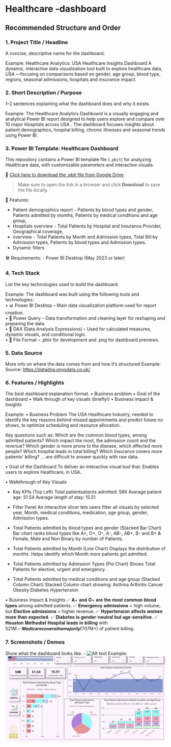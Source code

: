 # Healthcare -dashboard
## Recommended Structure and Order
### 1.	Project Title / Headline
A concise, descriptive name for the dashboard.

Example: 
Healthcare Analytics: USA Healthcare Insights Dashboard
A dynamic, interactive data visualization tool built to explore healthcare data, USA —focusing on comparisons based on gender, age group, blood type, regions, seasonal admissions, hospitals and insurance impact. 
### 2.	Short Description / Purpose
1–2 sentences explaining what the dashboard does and why it exists.

Example: 
The Healthcare Analytics Dashboard is a visually engaging and analytical Power BI report designed to help users explore and compare over 10 major Hospitals across USA . The dashboard focuses insights about patient demographics, hospital billing, chronic illnesses and seasonal trends using Power BI.

### 3. Power BI Template: Healthcare Dashboard

This repository contains a Power BI template file (`.pbit`) for analyzing Healthcare data, with customizable parameters and interactive visuals.

🔗 [Click here to download the .pbit file from Google Drive](https://drive.google.com/drive/my-drive)

> Make sure to open the link in a browser and click **Download** to save the file locally.

📌 Features:
- Patient demographics report - Patients by blood types and gender, Patients admitted by months, Patients by medical conditions and age group,
- Hospitals overview - Total Patients by Hospital and Insurance Provider, Geographical coverage, 
- overview - Total Patients by Month and Admission types, Total Bill by Admission types, Patients by blood types and Admission types.
- Dynamic filters

🛠️ Requirements: - Power BI Desktop (May 2023 or later)

### 4.	Tech Stack
List the key technologies used to build the dashboard.

Example:
The dashboard was built using the following tools and technologies:<br>
•	📊 Power BI Desktop – Main data visualization platform used for report creation.<br>
•	📂 Power Query – Data transformation and cleaning layer for reshaping and preparing the data.<br>
•	🧠 DAX (Data Analysis Expressions) – Used for calculated measures, dynamic visuals, and conditional logic.<br>
•	📁 File Format – .pbix for development and .png for dashboard previews.

### 5.	Data Source
More info on where the data comes from and how it’s structured
Example:
Source: https://datadna.onyxdata.co.uk/. 



### 6.	Features / Highlights
The best dashboard explanation format. 
•	Business problem
•	Goal of the dashboard
•	Walk through of key visuals (briefly!)
•	Business impact & Insights

Example:
•	Business Problem
The USA Healthcare Industry, needed to identify the key reasons behind missed appointments and predict future no shows, to optimize scheduling and resource allocation.

Key questions such as:
Which are the common blood types, among admitted patients?
Which impact the most, the admission count and the revenue?
Which gender is more prone to the disease, which effected more people?
Which hospital leads in total billing?
Which Insurance covers more patients' billing?
… are difficult to answer quickly with raw data.

•	Goal of the Dashboard
To deliver an interactive visual tool that:
Enables users to explore Healthcare, in USA.

•	Walkthrough of Key Visuals
-	Key KPIs (Top Left)
Total patientsatients admitted: 56K
Average patient age: 51.54
Average length of stay: 15.51

-	Filter Panel
An interactive slicer lets users filter all visuals by selected year, Month, medical conditions, medication, age group, gender, Admission types.
-	Total Patients admitted by blood types and gender (Stacked Bar Chart)
Bar chart ranks blood types like A+, O+, O-, A-, AB-, AB+, B- and B+ & Female, Male and Non Binary by number of Patients.
-	Total Patients admitted by Month (Line Chart)
Displays the distribution of months. Helps identify which Month more patients got admitted.
-	 Total Patients admitted by Admission Types (Pie Chart)
Shows Total Patients for elective, urgent and emergency.
-	Total Patients admitted by medical conditions and age group (Stacked Column Chart)
Stacked Column chart showing:
Asthma
Arthritis
Cancer
Obesity
Diabetes
Hypertension

•	Business Impact & Insights
✅ 𝐀+ 𝐚𝐧𝐝 𝐎+ 𝐚𝐫𝐞 𝐭𝐡𝐞 𝐦𝐨𝐬𝐭 𝐜𝐨𝐦𝐦𝐨𝐧 𝐛𝐥𝐨𝐨𝐝 𝐭𝐲𝐩𝐞𝐬 among admitted patients.
 ✅ 𝐄𝐦𝐞𝐫𝐠𝐞𝐧𝐜𝐲 𝐚𝐝𝐦𝐢𝐬𝐬𝐢𝐨𝐧𝐬 = high volume, but 𝐄𝐥𝐞𝐜𝐭𝐢𝐯𝐞 𝐚𝐝𝐦𝐢𝐬𝐬𝐢𝐨𝐧𝐬 = higher revenue.
 ✅ 𝐇𝐲𝐩𝐞𝐫𝐭𝐞𝐧𝐬𝐢𝐨𝐧 𝐚𝐟𝐟𝐞𝐜𝐭𝐬 𝐰𝐨𝐦𝐞𝐧 𝐦𝐨𝐫𝐞 𝐭𝐡𝐚𝐧 𝐞𝐱𝐩𝐞𝐜𝐭𝐞𝐝.
 ✅ 𝐃𝐢𝐚𝐛𝐞𝐭𝐞𝐬 𝐢𝐬 𝐠𝐞𝐧𝐝𝐞𝐫-𝐧𝐞𝐮𝐭𝐫𝐚𝐥 𝐛𝐮𝐭 𝐚𝐠𝐞-𝐬𝐞𝐧𝐬𝐢𝐭𝐢𝐯𝐞.
 ✅ 𝐇𝐨𝐮𝐬𝐭𝐨𝐧 𝐌𝐞𝐭𝐡𝐨𝐝𝐢𝐬𝐭 𝐇𝐨𝐬𝐩𝐢𝐭𝐚𝐥 𝐥𝐞𝐚𝐝𝐬 𝐢𝐧 𝐛𝐢𝐥𝐥𝐢𝐧𝐠 with $521M.
 ✅ 𝐌𝐞𝐝𝐢𝐜𝐚𝐫𝐞 𝐜𝐨𝐯𝐞𝐫𝐬 𝐭𝐡𝐞 𝐦𝐚𝐣𝐨𝐫𝐢𝐭𝐲 ($707M+) of patient billing.


### 7.	Screenshots / Demos
Show what the dashboard looks like. - ![Alt text](https://github.com/username/repo/assets/image.png)
Example: ![Dashboard Preview](https://github.com/Rita-Mahato-2025/Healthcare_Analysis/blob/main/Patient_Demographic_Report.jpg)
